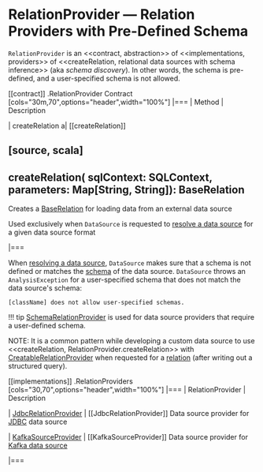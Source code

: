 # RelationProvider &mdash; Relation Providers with Pre-Defined Schema

`RelationProvider` is an <<contract, abstraction>> of <<implementations, providers>> of <<createRelation, relational data sources with schema inference>> (aka *schema discovery*). In other words, the schema is pre-defined, and a user-specified schema is not allowed.

[[contract]]
.RelationProvider Contract
[cols="30m,70",options="header",width="100%"]
|===
| Method
| Description

| createRelation
a| [[createRelation]]

[source, scala]
----
createRelation(
  sqlContext: SQLContext,
  parameters: Map[String, String]): BaseRelation
----

Creates a [BaseRelation](BaseRelation.md) for loading data from an external data source

Used exclusively when `DataSource` is requested to [resolve a data source](DataSource.md#resolveRelation) for a given data source format

|===

When [resolving a data source](DataSource.md#resolveRelation), `DataSource` makes sure that a schema is not defined or matches the [schema](BaseRelation.md#schema) of the data source. `DataSource` throws an `AnalysisException` for a user-specified schema that does not match the data source's schema:

```text
[className] does not allow user-specified schemas.
```

!!! tip
    [SchemaRelationProvider](SchemaRelationProvider.md) is used for data source providers that require a user-defined schema.

NOTE: It is a common pattern while developing a custom data source to use <<createRelation, RelationProvider.createRelation>> with [CreatableRelationProvider](CreatableRelationProvider.md) when requested for a [relation](CreatableRelationProvider.md#createRelation) (after writing out a structured query).

[[implementations]]
.RelationProviders
[cols="30,70",options="header",width="100%"]
|===
| RelationProvider
| Description

| [JdbcRelationProvider](datasources/jdbc/JdbcRelationProvider.md)
| [[JdbcRelationProvider]] Data source provider for [JDBC](datasources/jdbc/index.md) data source

| [KafkaSourceProvider](datasources/kafka/KafkaSourceProvider.md)
| [[KafkaSourceProvider]] Data source provider for [Kafka data source](datasources/kafka/index.md)

|===
